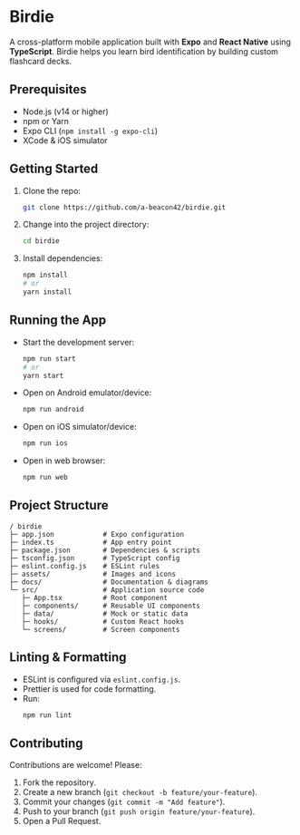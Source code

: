 # Birdie

A cross-platform mobile application built with **Expo** and **React Native** using **TypeScript**. Birdie helps you learn bird identification by building custom flashcard decks.

## Prerequisites

- Node.js (v14 or higher)
- npm or Yarn
- Expo CLI (`npm install -g expo-cli`)
- XCode & iOS simulator

## Getting Started

1. Clone the repo:
   ```bash
   git clone https://github.com/a-beacon42/birdie.git
   ```
2. Change into the project directory:
   ```bash
   cd birdie
   ```
3. Install dependencies:
   ```bash
   npm install
   # or
   yarn install
   ```

## Running the App

- Start the development server:
  ```bash
  npm run start
  # or
  yarn start
  ```

- Open on Android emulator/device:
  ```bash
  npm run android
  ```

- Open on iOS simulator/device:
  ```bash
  npm run ios
  ```

- Open in web browser:
  ```bash
  npm run web
  ```

## Project Structure

```
/ birdie
├─ app.json            # Expo configuration
├─ index.ts            # App entry point
├─ package.json        # Dependencies & scripts
├─ tsconfig.json       # TypeScript config
├─ eslint.config.js    # ESLint rules
├─ assets/             # Images and icons
├─ docs/               # Documentation & diagrams
└─ src/                # Application source code
   ├─ App.tsx          # Root component
   ├─ components/      # Reusable UI components
   ├─ data/            # Mock or static data
   ├─ hooks/           # Custom React hooks
   └─ screens/         # Screen components
```

## Linting & Formatting

- ESLint is configured via `eslint.config.js`.
- Prettier is used for code formatting. 
- Run:
  ```bash
  npm run lint
  ```

## Contributing

Contributions are welcome! Please:
1. Fork the repository.
2. Create a new branch (`git checkout -b feature/your-feature`).
3. Commit your changes (`git commit -m "Add feature"`).
4. Push to your branch (`git push origin feature/your-feature`).
5. Open a Pull Request.